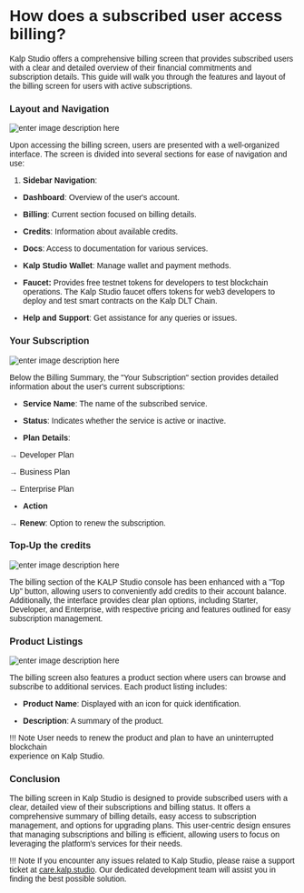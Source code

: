<style>  body { font-family: "Source Sans 3", sans-serif!important; }</style>

<link  href="https://fonts.googleapis.com/css2?family=Source+Sans+3:ital,wght@0,200..900;1,200..900&display=swap"  rel="stylesheet">  <link  rel="stylesheet"  href="https://fonts.googleapis.com/icon?family=Material+Icons">

# How does a subscribed user access billing?

Kalp Studio offers a comprehensive billing screen that provides subscribed users with a clear and detailed overview of their financial commitments and subscription details. This guide will walk you through the features and layout of the billing screen for users with active subscriptions.

### Layout and Navigation

![enter image description here](https://doc-images-kalp-studio.s3.ap-south-1.amazonaws.com/3.+Billing/6.png)

Upon accessing the billing screen, users are presented with a well-organized interface. The screen is divided into several sections for ease of navigation and use:

1.  **Sidebar Navigation**:
    

-   **Dashboard**: Overview of the user's account.
    
-   **Billing**: Current section focused on billing details.
    
-   **Credits**: Information about available credits.
    
-   **Docs**: Access to documentation for various services.
    
-   **Kalp Studio Wallet**: Manage wallet and payment methods.
    
-   **Faucet:** Provides free testnet tokens for developers to test blockchain operations. The Kalp Studio faucet offers tokens for web3 developers to deploy and test smart contracts on the Kalp DLT Chain.
    
-   **Help and Support**: Get assistance for any queries or issues.
    

### Your Subscription

![enter image description here](https://doc-images-kalp-studio.s3.ap-south-1.amazonaws.com/3.+Billing/7.png)


Below the Billing Summary, the "Your Subscription" section provides detailed information about the user's current subscriptions:

-   **Service Name**: The name of the subscribed service.
    
-   **Status**: Indicates whether the service is active or inactive.
    
-   **Plan Details**:
    

→ Developer Plan

→ Business Plan

→ Enterprise Plan

-   **Action**   

**→ Renew**: Option to renew the subscription.

### Top-Up the credits

![enter image description here](https://doc-images-kalp-studio.s3.ap-south-1.amazonaws.com/New+changes/6.png)

The billing section of the KALP Studio console has been enhanced with a "Top Up" button, allowing users to conveniently add credits to their account balance. Additionally, the interface provides clear plan options, including Starter, Developer, and Enterprise, with respective pricing and features outlined for easy subscription management.

### Product Listings


![enter image description here](https://doc-images-kalp-studio.s3.ap-south-1.amazonaws.com/3.+Billing/8.png)

The billing screen also features a product section where users can browse and subscribe to additional services. Each product listing includes:

-   **Product Name**: Displayed with an icon for quick identification.
    
-   **Description**: A summary of the product.

!!! Note
    User needs to renew the product and plan to have an uninterrupted blockchain     
    experience on Kalp Studio.

### Conclusion

The billing screen in Kalp Studio is designed to provide subscribed users with a clear, detailed view of their subscriptions and billing status. It offers a comprehensive summary of billing details, easy access to subscription management, and options for upgrading plans. This user-centric design ensures that managing subscriptions and billing is efficient, allowing users to focus on leveraging the platform's services for their needs.


!!! Note
    If you encounter any issues related to Kalp Studio, please raise a support ticket at [care.kalp.studio](mailto:care.kalp.studio). Our dedicated development team will assist you in finding the best possible solution.